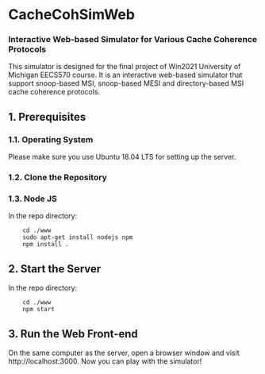# CacheCohSimWeb
### Interactive Web-based Simulator for Various Cache Coherence Protocols

This simulator is designed for the final project of Win2021 University of Michigan EECS570 course. It is an interactive web-based simulator that support snoop-based MSI, snoop-based MESI and directory-based MSI cache coherence protocols.

## 1. Prerequisites
### 1.1. **Operating System**
Please make sure you use Ubuntu 18.04 LTS for setting up the server.

### 1.2. **Clone the Repository**

### 1.3. **Node JS**
In the repo directory:
```
    cd ./www
    sudo apt-get install nodejs npm
    npm install .
```

## 2. Start the Server
In the repo directory:
```
    cd ./www
    npm start
```

## 3. Run the Web Front-end
On the same computer as the server, open a browser window and visit http://localhost:3000. Now you can play with the simulator!

